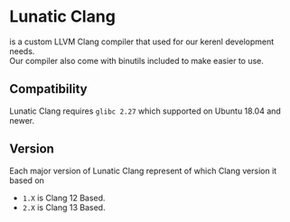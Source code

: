 # Lunatic Clang
is a custom LLVM Clang compiler that used for our kerenl development needs.  
Our compiler also come with binutils included to make easier to use.

## Compatibility
Lunatic Clang requires ```glibc 2.27``` which supported on Ubuntu 18.04 and newer.

## Version
Each major version of Lunatic Clang represent of which Clang version it based on
- ```1.X``` is Clang 12 Based.
- ```2.X``` is Clang 13 Based.